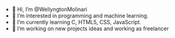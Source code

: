 - 👋 Hi, I’m @WellyngtonMolinari
- 👀 I’m interested in programming and machine learning.
- 🌱 I’m currently learning C, HTML5, CSS, JavaScript.
- 💞️ I’m working on new projects ideas and working as freelancer

<!---
WellyngtonMolinari/WellyngtonMolinari is a ✨ special ✨ repository because its `README.md` (this file) appears on your GitHub profile.
You can click the Preview link to take a look at your changes.
--->
